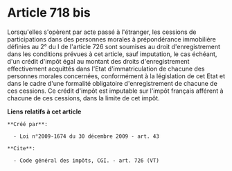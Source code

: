 # Article 718 bis

Lorsqu'elles s'opèrent par acte passé à l'étranger, les cessions de participations dans des personnes morales à prépondérance
immobilière définies au 2° du I de l'article 726 sont soumises au droit d'enregistrement dans les conditions prévues à cet
article, sauf imputation, le cas échéant, d'un crédit d'impôt égal au montant des droits d'enregistrement effectivement
acquittés dans l'Etat d'immatriculation de chacune des personnes morales concernées, conformément à la législation de cet
Etat et dans le cadre d'une formalité obligatoire d'enregistrement de chacune de ces cessions. Ce crédit d'impôt est
imputable sur l'impôt français afférent à chacune de ces cessions, dans la limite de cet impôt.

**Liens relatifs à cet article**

	**Créé par**:

	  - Loi n°2009-1674 du 30 décembre 2009 - art. 43

	**Cite**:

	  - Code général des impôts, CGI. - art. 726 (VT)
